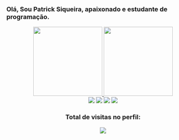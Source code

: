### Olá, Sou Patrick Siqueira, apaixonado e estudante de programação.
<div align="center">
  <a href="https://github.com/PatrickDSiqueira">
  <img height="180em" src="https://github-readme-stats.vercel.app/api?username=PatrickDSiqueira&show_icons=true&theme=midnight-purple&include_all_commits=true&count_private=true"/>
  <img height="180em" src="https://github-readme-stats.vercel.app/api/top-langs/?username=PatrickDSiqueira&layout=compact&langs_count=7&theme=midnight-purple"/>
</div>
<div align="center">
  <a href="https://www.instagram.com/patriick_siqueira/" target="_blank"><img src="https://img.shields.io/badge/-Instagram-%23E4405F?style=for-the-badge&logo=instagram&logoColor=white" target="_blank"></a>
 	 <a href="https://discord.gg/GXgqkz39" target="_blank"><img src="https://img.shields.io/badge/Discord-7289DA?style=for-the-badge&logo=discord&logoColor=white" target="_blank"></a> 
  <a href = "mailto:psique.estuda@gmail.com"><img src="https://img.shields.io/badge/-Gmail-%23333?style=for-the-badge&logo=gmail&logoColor=white" target="_blank"></a>
  <a href="https://www.linkedin.com/in/patriick-siqueira/" target="_blank"><img src="https://img.shields.io/badge/-LinkedIn-%230077B5?style=for-the-badge&logo=linkedin&logoColor=white" target="_blank"></a> 
    

 </div>
  <h3><p align="center">Total de visitas no perfil:</p>
<p align="center">
    <img alingn="center" src="https://profile-counter.glitch.me/PatrickDSiqueira/count.svg"/>
</p>
